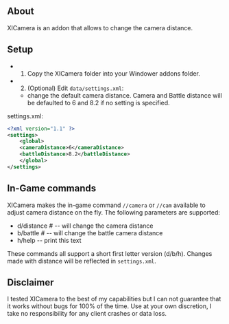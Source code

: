 ## About

XICamera is an addon that allows to change the camera distance.

## Setup

- 1) Copy the XICamera folder into your Windower addons folder.
- 2) (Optional) Edit `data/settings.xml`:
   - change the default camera distance. Camera and Battle distance will be defaulted to 6 and 8.2 if no setting is specified.

settings.xml:

```xml
<?xml version="1.1" ?>
<settings>
    <global>
	<cameraDistance>6</cameraDistance>
	<battleDistance>8.2</battleDistance>
    </global>
</settings>
```

## In-Game commands

XICamera makes the in-game command `//camera` or `//cam` available to adjust camera distance on the fly.
The following parameters are supported:

- d/distance # -- will change the camera distance
- b/battle #   -- will change the battle camera distance
- h/help       -- print this text

These commands all support a short first letter version (d/b/h).
Changes made with distance will be reflected in `settings.xml`.

## Disclaimer

I tested XICamera to the best of my capabilities but I can not guarantee that it works without bugs for 100% of the time.
Use at your own discretion, I take no responsibility for any client crashes or data loss.
